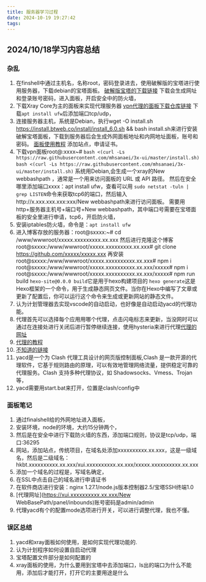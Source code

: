 ```yaml
---
title: 服务器学习过程
date: 2024-10-19 19:27:42
tags:
---
```

## 2024/10/18学习内容总结

### 杂乱
1. 在finshell中通过主机名，名称root，密码登录进去，使用破解版的宝塔进行使用服务器，下载debian的宝塔面板。
   [破解版宝塔的下载链接](https://btweb.co/zh.html) 下载会生成网址和登录账号密码，进入面板，开启安全中的防火墙，
2. 下载Xray Core为主的面板来实现代理服务器
    [vpn代理的面板下载仓库链接](https://github.com/MHSanaei/3x-ui)
    下载`apt install ufw`后添加端口tcp/udp，
3. 连接服务器主机，系统是Debian，执行wget -O install.sh https://install.btweb.co/install/install_6.0.sh && bash install.sh来进行安装破解宝塔面板，下载到服务器后会生成外网面板地址和内网地址面板，账号和密码。
   [面板使用教程](https://www.bt.cn/bbs/thread-117246-1-1.html)
   添加站点，申请证书。
4. 下载vpn面板root@:xxxx~# `bash <(curl -Ls https://raw.githubusercontent.com/mhsanaei/3x-ui/master/install.sh)`
`bash <(curl -Ls https://raw.githubusercontent.com/mhsanaei/3x-ui/master/install.sh)`
系统用Debian,会生成一个xray的New webbashpath ，通常是一个用来访问面板的 URL 或 API 路径。
然后在安全哪里添加端口xxxx：apt install ufw，查看可以用 `sudo netstat -tuln | grep LISTEN`命令来获取tcp6的端口，然后输入http://x.xxx.xxx.xxx:xxx/New webbashpath来进行访问面板。
需要用http+服务器主机号+端口号+New webbashpath，其中端口号需要在宝塔面板的安全里进行申请，tcp6，开启防火墙，
1. 安装iptables防火墙，命令是：`apt install ufw`
2. 进入博客存放的服务器：root@sxxxx:~# cd /www/wwwroot/xxxxx.xxxxxxxxx.xx.xxx
   然后进行克隆这个博客root@sxxxx:/www/wwwroot/xxxxx.xxxxxxxxx.xx.xxx# git clone https://github.com/xxxxx/xxxxx.xxx
   再安装root@sxxxx:/www/wwwroot/xxxxx.xxxxxxxxxx.xx.xxx# npm i
   root@sxxxx:/www/wwwroot/xxxxx.xxxxxxxxxx.xx.xxx/xxxxx# npm i
   root@sxxxx:/www/wwwroot/xxxxx.xxxxxxxxxx.xx.xxx/xxxxx# npm run  build
   `hexo-site@0.0.0 build`它是用于hexo构建项目的
   `hexo generate`这是Hexo框架的一个命令，用于生成静态网页文件。当你在Hexo中编写了文章或更新了配置后，你可以运行这个命令来生成或更新网站的静态文件。
3. 认为计划管理器去实现vscode的自动启动，也好像是自动启动yacd的代理功能。
4. 代理首先可以选择每个应用用哪个代理，点击闪电标志来更新，当没网时可以通过在连接处进行关闭后进行暂停继续连接，使用hysteria来进行代理[代理的网址](https://yacd.metacubex.one/#/proxies)
5. [代理的教程](https://github.com/MHSanaei/3x-ui/blob/main/README.zh_CN.md)
6.  [不知道的链接](https://clash.xianyi.it/meta_fake)
7.  yacd是一个为 Clash 代理工具设计的网页版控制面板,Clash 是一款开源的代理软件，它基于规则路由的原理，可以有效地管理网络流量，提供稳定可靠的代理服务。Clash 支持多种代理协议，如 Shadowsocks、Vmess、Trojan 等，
8.  yacd需要用start.bat来打开，位置是clash/config中

### 面板笔记

1. 通过finalshell给的外网地址进入面板，
2. 安装环境，node的环境，大约15分钟两个，
3. 然后是在安全中进行下载防火墙的东西，添加端口规则，协议是tcp/udp，端口:36295
4. 网站，添加站点，传统项目，在域名处添加xxxxxxxxxx.xx.xxx，这是一级域名，然后是二级域名：hkbt.xxxxxxxxxx.xx.xxx/xui.xxxxxxxxxx.xx.xxx/xxxxx.xxxxxxxxxx.xx.xxx
5. 添加一个域名的过程是，写域名确定，
6. 在SSL中点击自己的域名进行申请证书
7. 在软件商店进行安装：nginx 1.27.1/node.js版本控制器2.5/宝塔SSH终端1.0
8. [代理网址](https://xui.xxxxxxxxxx.xx.xxx/New WebBasePath/panel/inbounds)账号密码是admin/admin
9. 代理yacd有个的配置mode选项进行开关，可以进行调整代理，我也不懂。

### 误区总结

1. yacd和xray面板如何使用，是如何实现代理功能的.
2. 认为计划程序如何设置自启动代理
3. 宝塔配置文件部分是如何配置的
4. xray面板的使用，为什么要用到宝塔中去添加端口，ls出的端口为什么不能用，添加后才能打开，打开它的主要用途是什么